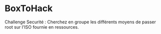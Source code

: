 # BoxToHack
Challenge Securité : Cherchez en groupe les différents moyens de passer root sur l'ISO fournie en ressources.
